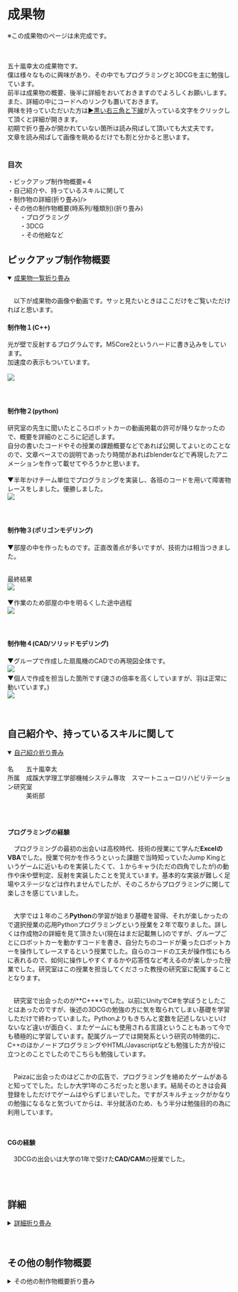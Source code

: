 # **成果物**

※この成果物のページは未完成です。<br/><br/><br/>


五十嵐幸太の成果物です。<br/>
僕は様々なものに興味があり、その中でもプログラミングと3DCGを主に勉強しています。<br/>
前半は成果物の概要、後半に詳細をおいておきますのでよろしくお願いします。<br/>
また、詳細の中にコードへのリンクも置いておきます。<br/>
興味を持っていただいた方は<ins>▶黒い右三角と下線</ins>が入っている文字をクリックして頂くと詳細が開きます。<br/>
初期で折り畳みが開かれていない箇所は読み飛ばして頂いても大丈夫です。<br/>
文章を読み飛ばして画像を眺めるだけでも割と分かると思います。<br/><br/>


 ### 目次<br/>
 ・ピックアップ制作物概要×４<br/>
 ・自己紹介や、持っているスキルに関して<br/>
 ・制作物の詳細(折り畳み)/><br/>
 ・その他の制作物概要(時系列/種類別)(折り畳み)<br/>
 　　・プログラミング<br/>
 　　・3DCG<br/>
 　　・その他絵など<br/>

 ## **ピックアップ制作物概要**

<details open>
 <summary> <ins>成果物一覧折り畳み</ins></summary><br/>
 
 　以下が成果物の画像や動画です。サッと見たいときはここだけをご覧いただければと思います。<br/>
 
 #### **制作物１**(C++)<br/>
 光が壁で反射するプログラムです。M5Core2というハードに書き込みをしています。<br/>
 加速度の表示もついています。<br/><br/>
 <img src="./資料/制作物1/制作物1.gif" width="40%"><br/><br/><br/>

 
 #### **制作物２**(python)<br/>
 研究室の先生に聞いたところロボットカーの動画掲載の許可が降りなかったので、概要を詳細のところに記述します。<br/>
 自分の書いたコードやその授業の課題概要などであれば公開してよいとのことなので、文章ベースでの説明であったり時間があればblenderなどで再現したアニメーションを作って載せてやろうかと思います。<br/><br/>
 ▼半年かけチーム単位でプログラミングを実装し、各班のコードを用いて障害物レースをしました。優勝しました。<br/>
 <img src="資料/制作物2/ロボットカー_賞状.png" width="40%"><br/><br/><br/>

 
 #### **制作物３**(ポリゴンモデリング)<br/>
 ▼部屋の中を作ったものです。正直改善点が多いですが、技術力は相当つきました。<br/><br/>
 
 最終結果<br/>
 <img src="./資料/制作物3/部屋_レンダー結果.png" width="40%"><br/>
 
 ▼作業のため部屋の中を明るくした途中過程<br/>
 <img src="./資料/制作物3/部屋_過程.jpg" width="40%"><br/><br><br>

 
 #### **制作物４**(CAD/ソリッドモデリング)<br>
 ▼グループで作成した扇風機のCADでの再現図全体です。<br/>
 <img src="./資料/制作物4/扇風機_全体.gif" width="40%"><br>
 ▼個人で作成を担当した箇所です(速さの倍率を高くしていますが、羽は正常に動いています。)<br/>
 <img src="./資料/制作物4/制作物4.gif" width="40%"><br>
</details><br/>

## 自己紹介や、持っているスキルに関して
<details open>
 <summary><ins>自己紹介折り畳み</ins></summary><br/>
名　　五十嵐幸太<br/>
所属　成蹊大学理工学部機械システム専攻　スマートニューロリハビリテーション研究室<br/>
　　　美術部<br/>

<br/><br/>

**プログラミングの経験**<br/><br/>
　プログラミングの最初の出会いは高校時代、技術の授業にて学んだ**ExcelのVBA**でした。授業で何かを作ろうといった課題で当時知っていたJump Kingというゲームに近いものを実装したくて、１からキャラ(ただの四角でしたが)の動作や床や壁判定、反射を実装したことを覚えています。基本的な実装が難しく足場やステージなどは作れませんでしたが、そのころからプログラミングに関して楽しさを感じていました。<br/><br/>
 
　大学では１年のころ**Python**の学習が始まり基礎を習得、それが楽しかったので選択授業の応用Pythonプログラミングという授業を２年で取りました。詳しくは作成物2の詳細を見て頂きたい(現在はまだ記載無し)のですが、グループごとにロボットカーを動かすコードを書き、自分たちのコードが乗ったロボットカーを操作してレースするという授業でした。自らのコードの工夫が操作性にもろに表れるので、如何に操作しやすくするかや応答性など考えるのが楽しかった授業でした。研究室はこの授業を担当してくださった教授の研究室に配属することとなります。<br/><br/>
 
　研究室で出会ったのが**C++**でした。以前にUnityでC#を学ぼうとしたことはあったのですが、後述の3DCGの勉強の方に気を取られてしまい基礎を学習しただけで終わっていました。Pythonよりもきちんと変数を記述しないといけないなど違いが面白く、またゲームにも使用される言語ということもあって今でも積極的に学習しています。配属グループでは開発系という研究の特徴的に、C++のほかノードプログラミングやHTML/Javascriptなども勉強した方が役に立つとのことでしたのでこちらも勉強しています。<br/><br/>
 
　Paizaに出会ったのはどこかの広告で、プログラミングを絡めたゲームがあると知ってでした。たしか大学1年のころだったと思います。結局そのときは会員登録をしただけでゲームはやらずじまいでした。ですがスキルチェックがかなりの勉強になるなと気づいてからは、半分就活のため、もう半分は勉強目的の為に利用しています。<br/><br/><br/>

**CGの経験**<br/><br/>
　3DCGの出会いは大学の1年で受けた**CAD/CAM**の授業でした。
<br/>

</details>
<br/><br/>


## 詳細
<details>

 <summary> <ins>詳細折り畳み</ins></summary>
 
### **制作物１(C++)**
こちらは研究前の学習として、研究室で課題を出されたときに作成したものです。<br/>
先生から提示された課題そのままではないですが、前提条件も含めて書き直すと課題はこのようなものでした。<br/>
>下図のM5Core2と37個のLEDを用いてプログラミングを実装する課題<br/>
>初期段階では中心の１つのみのLEDを点灯させ、M5Core2の画面に表示された上下左右のボタンを操作すると<br/>
>その方向に光が移動するプログラムを作成せよ<br/><br/>

個人的にチャレンジをしてみたくてバグはあるものの実装できた追加機能はこちらです<br/><br/>

● 速度・加速度で制御<br/>
● 位置をintではなくfloatで実装し、かつちゃんと表現する<br/>
● 空間分割をしてみる<br/>
● 壁で反射させる<br/><br/>

<details>
 <summary> <ins>思いついたけど(主に怠慢などで)実装できなかった機能(割とくだらないですがここをクリックで展開)</ins></summary><br/>
 
● 伝わるか分かりませんけど、wii fit Plusの板を傾けて球を転がして穴に落とし、下層のステージをクリアしていくゲーム(ゲーム名:コロコロ玉入れ)のようなもの<br/>
● シンプルに壁反射のバグ取り　主に角にぶつかったときにめり込む問題<br/>
● 加速度の360度表示(プログラミング的な実装は最初からしたが、ハードウェアが２点同時押しに対応しておらず、実質90度区切りでしか実装できなかった)<br/>
● 空間分割を二分木構造にし、かつ可読性もあるコードに(現状まだO(n)なので、O(log n )にする(nはLEDの量とする))<br/>
● フィールド自体にも傾きをつける(位置に応じて加速度を操作)<br/>
● 何故か丁度いい感じになったのでバグを取っていないが、反射で謎に速度が落ちることがある問題を解消。その上で反射係数や摩擦を追加、もしくはきちんとした完全反射面を実装　これができなかったことが相当悔しい<br/>
● 今回は光の個数が一つなので意味は無いが、クラスを実装した経験がまだないので練習として実装してもよかった<br/><br/>

 ▲　<ins>思いついたけど(主に怠慢などで)実装できなかった機能ここまで</ins><br/>
</details><br/><br/>

▼改めて実装の様子です。<br/>
<img src="./資料/制作物1/制作物1.gif" width="40%"><br/><br/><br/>


▼コードへのリンクです。./資料/制作物1/制作物1コード.txtへのリンクですので直接階層を潜っていただいても同様のデータが閲覧できます。<br/>
Alduino IDE 2.3.4で作成しました。C++です。
https://github.com/igarashikota/Deliverables/blob/main/%E8%B3%87%E6%96%99/%E5%88%B6%E4%BD%9C%E7%89%A91/%E5%88%B6%E4%BD%9C%E7%89%A91%E3%82%B3%E3%83%BC%E3%83%89%20.txt<br/><br/><br/>


<details>
 <summary><ins>具体的なコード解説(コード書いてて楽しくなってしまい、少し作りこんだので解説長めです。飛ばして頂いて大丈夫です。)</ins></summary><br/>
 
 　この課題が難しい点は、下図のようにLEDが変な形に並んでいることです。具体的には、黒鉛の一層のような、六方最密構造の平面版のような、ハニカム構造のようなLED配列になっています。面白そうだったので、課題としては全く指定されていませんが、ゲームエンジンをイメージした追加機能を入れました。<br/><br/>
  
▼変な形状のLED<br/>
 <img src="./資料/制作物1/初期値.png" width="80%"><br/><br/>
 
　フローチャートは以下のようになります。<br/><br/>
 
 ▼フローチャート<br/>
 <img src="./資料/制作物1/制作物1_フローチャート.png" width="80%"><br/><br/><br/>


 a<br/>
</details><br/><br/>

### **制作物２**(python)
<br/>
　学校の応用pythonという授業で出された課題です。課題は枝分かれのように小課題が多く、４人程度のグループで１学期通して行う大きなものでしたが、総括的な課題の概要は以下の通りです。<br/><br/>
 
> リモコンカーを左右の手につけた電極から送られてる筋電圧の数値を用いてリアルタイム制御制御せよ。<br/>
> 各班ごとにコードを作成し、最終授業にて各自のコードを持ち寄りレースを行う。<br/><br/>

　先生から出された課題には文字列を利用しやすい形に正すという基本的なことから、ローパスフィルタやWiFiで文字列を送信することまで、様々な課題を出されました。僕が担当したのは送られてくる数値にローパスフィルタをかける箇所と、みんなが作成したコードを繋ぎ合わせるところ、細かいバグ対策やデバッグ作業でした。<br/><br/><br/>
 

### **制作物3**(ポリゴンモデリング)


</details>
<br/><br/>

## その他の制作物概要
<details>
 <summary>その他の制作物概要折り畳み</summary>

 
</details>
<br/><br/>
